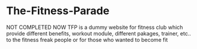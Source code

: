 # The-Fitness-Parade
NOT COMPLETED NOW
TFP is a dummy website for fitness club which provide different benefits, workout module, different pakages, trainer, etc.. to the fitness freak people or for those who wanted to become fit 
